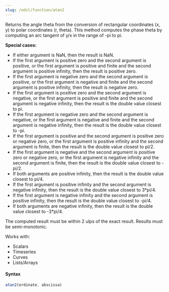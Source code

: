 ```yaml
---
slug: /odsl/function/atan2
---
```

Returns the angle theta from the conversion of rectangular coordinates (x, y) to polar coordinates (r, theta). This method computes the phase theta by computing an arc tangent of y/x in the range of -pi to pi.

**Special cases:**
* If either argument is NaN, then the result is NaN.
* If the first argument is positive zero and the second argument is positive, or the first argument is positive and finite and the second argument is positive infinity, then the result is positive zero.
* If the first argument is negative zero and the second argument is positive, or the first argument is negative and finite and the second argument is positive infinity, then the result is negative zero.
* If the first argument is positive zero and the second argument is negative, or the first argument is positive and finite and the second argument is negative infinity, then the result is the double value closest to pi.
* If the first argument is negative zero and the second argument is negative, or the first argument is negative and finite and the second argument is negative infinity, then the result is the double value closest to -pi.
* If the first argument is positive and the second argument is positive zero or negative zero, or the first argument is positive infinity and the second argument is finite, then the result is the double value closest to pi/2.
* If the first argument is negative and the second argument is positive zero or negative zero, or the first argument is negative infinity and the second argument is finite, then the result is the double value closest to -pi/2.
* If both arguments are positive infinity, then the result is the double value closest to pi/4.
* If the first argument is positive infinity and the second argument is negative infinity, then the result is the double value closest to 3*pi/4.
* If the first argument is negative infinity and the second argument is positive infinity, then the result is the double value closest to -pi/4.
* If both arguments are negative infinity, then the result is the double value closest to -3*pi/4.

The computed result must be within 2 ulps of the exact result. Results must be semi-monotonic.

Works with:
* Scalars
* Timeseries
* Curves
* Lists/Arrays

#### Syntax
```js
atan2(ordinate, abscissa)
```
